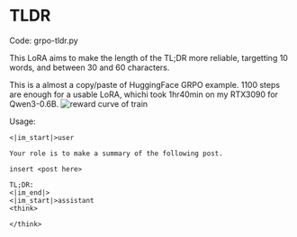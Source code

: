 # TLDR

Code: grpo-tldr.py

This LoRA aims to make the length of the TL;DR more reliable, targetting 10 words, and between 30 and 60 characters.

This is a almost a copy/paste of HuggingFace GRPO example. 1100 steps are enough for a usable LoRA, whichi took 1hr40min on my RTX3090 for Qwen3-0.6B.
![reward curve of train](https://github.com/phhusson/llm-rl/raw/grpo-tldr.png)

Usage:
```
<|im_start|>user

Your role is to make a summary of the following post.

insert <post here>

TL;DR:
<|im_end|>
<|im_start|>assistant
<think>

</think>

```

